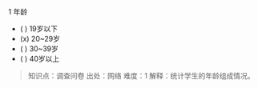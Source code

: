 1
年龄
- ( ) 19岁以下
- (x) 20~29岁
- ( ) 30~39岁
- ( ) 40岁以上

> 知识点：调查问卷
> 出处：网络
> 难度：1
> 解释：统计学生的年龄组成情况。

